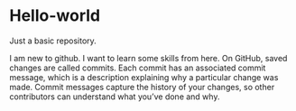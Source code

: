 # Hello-world
Just a basic repository. 


I am new to github. 
I want to learn some skills from here. 
On GitHub, saved changes are called commits. Each commit has an associated commit message, which is a description explaining why a particular change was made. Commit messages capture the history of your changes, so other contributors can understand what you’ve done and why.
